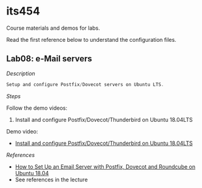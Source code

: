# its454
Course materials and demos for labs.

Read the first reference below to understand the configuration files.

## Lab08: e-Mail servers

_Description_
```c
Setup and configure Postfix/Dovecot servers on Ubuntu LTS.
```

_Steps_

Follow the demo videos:
1. Install and configure Postfix/Dovecot/Thunderbird on Ubuntu 18.04LTS

Demo video:
* [Install and configure Postfix/Dovecot/Thunderbird on Ubuntu 18.04LTS](https://youtu.be/OocUNzBZCVI)


_References_
* [How to Set Up an Email Server with Postfix, Dovecot and Roundcube on Ubuntu 18.04](https://www.tekfansworld.com/how-to-set-up-an-email-server-with-postfix-dovecot-and-roundcube-on-ubuntu-18-04.html)
* See references in the lecture


